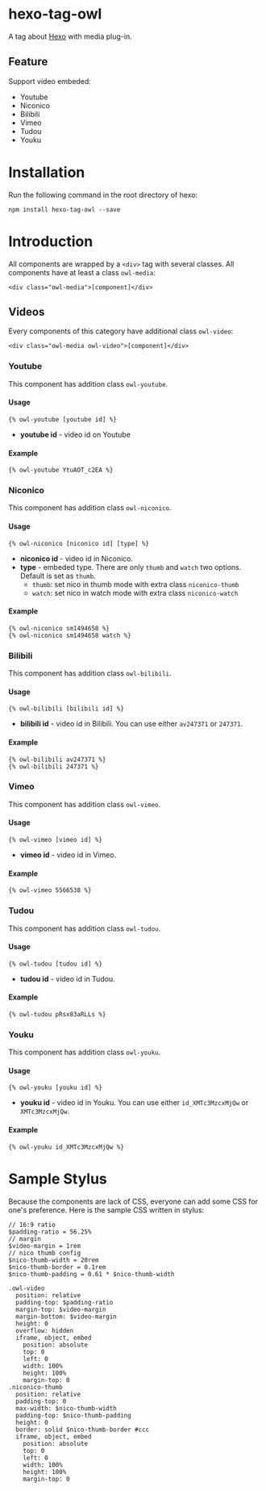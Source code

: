 # hexo-tag-owl #

A tag about [Hexo] with media plug-in.

## Feature ##

Support video embeded:

* Youtube
* Niconico
* Bilibili
* Vimeo
* Tudou
* Youku

# Installation #

Run the following command in the root directory of hexo:

```
npm install hexo-tag-owl --save
```

# Introduction #

All components are wrapped by a `<div>` tag with several classes. All components have at least a class `owl-media`:

```
<div class="owl-media">[component]</div>
```

## Videos ##

Every components of this category have additional class `owl-video`:

```
<div class="owl-media owl-video">[component]</div>
```

### Youtube ###

This component has addition class `owl-youtube`.

#### Usage ####

```
{% owl-youtube [youtube id] %}
```

* **youtube id** - video id on Youtube

#### Example ####

```
{% owl-youtube YtuAOT_c2EA %}
```

### Niconico ###

This component has addition class `owl-niconico`.

#### Usage ####

```
{% owl-niconico [niconico id] [type] %}
```

* **niconico id** - video id in Niconico.
* **type** - embeded type. There are only `thumb` and `watch` two options. Default is set as `thumb`.
    * `thumb`: set nico in thumb mode with extra class `niconico-thumb`
    * `watch`: set nico in watch mode with extra class `niconico-watch`

#### Example ####

```
{% owl-niconico sm1494658 %}
{% owl-niconico sm1494658 watch %}
```

### Bilibili ###

This component has addition class `owl-bilibili`.

#### Usage ####

```
{% owl-bilibili [bilibili id] %}
```

* **bilibili id** - video id in Bilibili. You can use either `av247371` or `247371`.

#### Example ####

```
{% owl-bilibili av247371 %}
{% owl-bilibili 247371 %}
```

### Vimeo ###

This component has addition class `owl-vimeo`.

#### Usage ####

```
{% owl-vimeo [vimeo id] %}
```

* **vimeo id** - video id in Vimeo.

#### Example ####

```
{% owl-vimeo 5566538 %}
```

### Tudou ###

This component has addition class `owl-tudou`.

#### Usage ####

```
{% owl-tudou [tudou id] %}
```

* **tudou id** - video id in Tudou.

#### Example ####

```
{% owl-tudou pRsx83aRLLs %}
```

### Youku ###

This component has addition class `owl-youku`.

#### Usage ####

```
{% owl-youku [youku id] %}
```

* **youku id** - video id in Youku. You can use either `id_XMTc3MzcxMjQw` or `XMTc3MzcxMjQw`.

#### Example ####

```
{% owl-youku id_XMTc3MzcxMjQw %}
```

# Sample Stylus #

Because the components are lack of CSS, everyone can add some CSS for one's preference. Here is the sample CSS written in stylus:

``` stylus
// 16:9 ratio
$padding-ratio = 56.25%
// margin
$video-margin = 1rem
// nico thumb config
$nico-thumb-width = 20rem
$nico-thumb-border = 0.1rem
$nico-thumb-padding = 0.61 * $nico-thumb-width

.owl-video
  position: relative
  padding-top: $padding-ratio
  margin-top: $video-margin
  margin-bottom: $video-margin
  height: 0
  overflow: hidden
  iframe, object, embed
    position: absolute
    top: 0
    left: 0
    width: 100%
    height: 100%
    margin-top: 0
.niconico-thumb
  position: relative
  padding-top: 0
  max-width: $nico-thumb-width
  padding-top: $nico-thumb-padding
  height: 0
  border: solid $nico-thumb-border #ccc
  iframe, object, embed
    position: absolute
    top: 0
    left: 0
    width: 100%
    height: 100%
    margin-top: 0
```

[Hexo]: http://hexo.io
